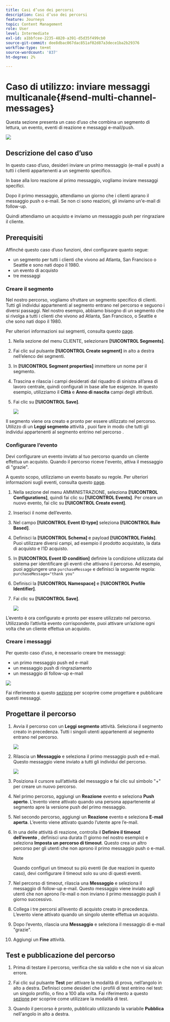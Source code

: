 ```yaml
---
title: Casi d’uso dei percorsi
description: Casi d’uso dei percorsi
feature: Journeys
topic: Content Management
role: User
level: Intermediate
exl-id: a1bbfcee-2235-4820-a391-d5d35f499cb0
source-git-commit: dee8dbac067dac851af02d87a3dece1ba2b29376
workflow-type: tm+mt
source-wordcount: '837'
ht-degree: 2%

---
```


# Caso di utilizzo: inviare messaggi multicanale{#send-multi-channel-messages}

Questa sezione presenta un caso d’uso che combina un segmento di lettura, un evento, eventi di reazione e messaggi e-mail/push.

![](assets/jo-uc1.png)

## Descrizione del caso d’uso

In questo caso d’uso, desideri inviare un primo messaggio (e-mail e push) a tutti i clienti appartenenti a un segmento specifico.

In base alla loro reazione al primo messaggio, vogliamo inviare messaggi specifici.

Dopo il primo messaggio, attendiamo un giorno che i clienti aprano il messaggio push o e-mail. Se non ci sono reazioni, gli inviamo un&#39;e-mail di follow-up.

Quindi attendiamo un acquisto e inviamo un messaggio push per ringraziare il cliente.

## Prerequisiti

Affinché questo caso d’uso funzioni, devi configurare quanto segue:

* un segmento per tutti i clienti che vivono ad Atlanta, San Francisco o Seattle e sono nati dopo il 1980.
* un evento di acquisto
* tre messaggi

### Creare il segmento

Nel nostro percorso, vogliamo sfruttare un segmento specifico di clienti. Tutti gli individui appartenenti al segmento entrano nel percorso e seguono i diversi passaggi. Nel nostro esempio, abbiamo bisogno di un segmento che si rivolga a tutti i clienti che vivono ad Atlanta, San Francisco, o Seattle e che sono nati dopo il 1980.

Per ulteriori informazioni sui segmenti, consulta questo [page](../segment/about-segments.md).

1. Nella sezione del menu CLIENTE, selezionare **[!UICONTROL Segments]**.

1. Fai clic sul pulsante **[!UICONTROL Create segment]** in alto a destra nell’elenco dei segmenti.

1. In **[!UICONTROL Segment properties]** immettere un nome per il segmento.

1. Trascina e rilascia i campi desiderati dal riquadro di sinistra all’area di lavoro centrale, quindi configurali in base alle tue esigenze. In questo esempio, utilizziamo il **Città** e **Anno di nascita** campi degli attributi.

1. Fai clic su **[!UICONTROL Save]**.

   ![](assets/add-attributes.png)

Il segmento viene ora creato e pronto per essere utilizzato nel percorso. Utilizzo di un **Leggi segmento** attività , puoi fare in modo che tutti gli individui appartenenti al segmento entrino nel percorso .

### Configurare l’evento

Devi configurare un evento inviato al tuo percorso quando un cliente effettua un acquisto. Quando il percorso riceve l&#39;evento, attiva il messaggio di &quot;grazie&quot;.

A questo scopo, utilizziamo un evento basato su regole. Per ulteriori informazioni sugli eventi, consulta questo [page](../event/about-events.md).

1. Nella sezione del menu AMMINISTRAZIONE, seleziona **[!UICONTROL Configurations]**, quindi fai clic su **[!UICONTROL Events]**. Per creare un nuovo evento, fai clic su **[!UICONTROL Create event]**. 

1. Inserisci il nome dell’evento.

1. Nel campo **[!UICONTROL Event ID type]** seleziona **[!UICONTROL Rule Based]**.

1. Definisci la **[!UICONTROL Schema]** e payload **[!UICONTROL Fields]**. Puoi utilizzare diversi campi, ad esempio il prodotto acquistato, la data di acquisto e l’ID acquisto.

1. In **[!UICONTROL Event ID condition]** definire la condizione utilizzata dal sistema per identificare gli eventi che attivano il percorso. Ad esempio, puoi aggiungere una `purchaseMessage` e definisci la seguente regola: `purchaseMessage="thank you"`

1. Definisci la **[!UICONTROL Namespace]** e **[!UICONTROL Profile Identifier]**.

1. Fai clic su **[!UICONTROL Save]**.

   ![](assets/jo-uc2.png)

L’evento è ora configurato e pronto per essere utilizzato nel percorso. Utilizzando l’attività evento corrispondente, puoi attivare un’azione ogni volta che un cliente effettua un acquisto.

### Creare i messaggi

Per questo caso d’uso, è necessario creare tre messaggi:

* un primo messaggio push ed e-mail
* un messaggio push di ringraziamento
* un messaggio di follow-up e-mail

![](assets/jo-uc3.png)

Fai riferimento a questo [sezione](../segment/about-segments.md) per scoprire come progettare e pubblicare questi messaggi.

## Progettare il percorso

1. Avvia il percorso con un **Leggi segmento** attività. Seleziona il segmento creato in precedenza. Tutti i singoli utenti appartenenti al segmento entrano nel percorso.

   ![](assets/jo-uc4.png)

1. Rilascia un **Messaggio** e seleziona il primo messaggio push ed e-mail. Questo messaggio viene inviato a tutti gli individui del percorso.

   ![](assets/jo-uc5.png)

1. Posiziona il cursore sull’attività del messaggio e fai clic sul simbolo &quot;+&quot; per creare un nuovo percorso.

1. Nel primo percorso, aggiungi un **Reazione** evento e seleziona **Push aperto**. L’evento viene attivato quando una persona appartenente al segmento apre la versione push del primo messaggio.

1. Nel secondo percorso, aggiungi un **Reazione** evento e seleziona **E-mail aperta**. L’evento viene attivato quando l’utente apre l’e-mail.

1. In una delle attività di reazione, controlla il **Definire il timeout dell’evento** , definisci una durata (1 giorno nel nostro esempio) e seleziona **Imposta un percorso di timeout**. Questo crea un altro percorso per gli utenti che non aprono il primo messaggio push o e-mail.

   >[!NOTE]
   >
   >Quando configuri un timeout su più eventi (le due reazioni in questo caso), devi configurare il timeout solo su uno di questi eventi.

1. Nel percorso di timeout, rilascia una **Messaggio** e seleziona il messaggio di follow-up e-mail. Questo messaggio viene inviato agli utenti che non aprono l’e-mail o non inviano il primo messaggio push il giorno successivo.

1. Collega i tre percorsi all’evento di acquisto creato in precedenza. L’evento viene attivato quando un singolo utente effettua un acquisto.

1. Dopo l’evento, rilascia una **Messaggio** e seleziona il messaggio di e-mail &quot;grazie&quot;.

1. Aggiungi un **Fine** attività.

## Test e pubblicazione del percorso

1. Prima di testare il percorso, verifica che sia valido e che non vi sia alcun errore.

1. Fai clic sul pulsante **Test** per attivare la modalità di prova, nell’angolo in alto a destra. Definisci come desideri che i profili di test entrino nel test: un singolo profilo, o fino a 100 alla volta. Fai riferimento a questo [sezione](testing-the-journey.md) per scoprire come utilizzare la modalità di test.

1. Quando il percorso è pronto, pubblicalo utilizzando la variabile **Pubblica** nell&#39;angolo in alto a destra.
